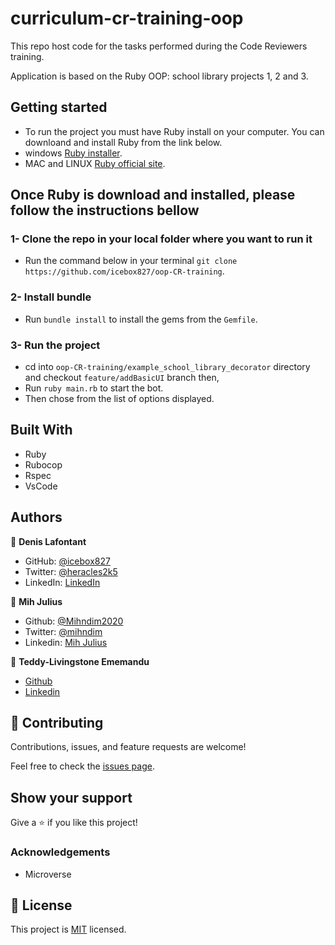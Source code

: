 # curriculum-cr-training-oop

This repo host code for the tasks performed during the Code Reviewers training.

Application is based on the Ruby OOP: school library projects 1, 2 and 3.

## Getting started

- To run the project you must have Ruby install on your computer. You can downloand and install Ruby from the link below.
- windows [Ruby installer](https://rubyinstaller.org/).
- MAC and LINUX [Ruby official site](https://www.ruby-lang.org/en/downloads/).

## Once Ruby is download and installed, please follow the instructions bellow

### 1- Clone the repo in your local folder where you want to run it

- Run the command below in your terminal
`git clone https://github.com/icebox827/oop-CR-training`.

### 2- Install bundle

- Run `bundle install` to install the gems from the `Gemfile`.

### 3- Run the project

- cd into `oop-CR-training/example_school_library_decorator` directory and checkout `feature/addBasicUI` branch then,
- Run `ruby main.rb` to start the bot.
- Then chose from the list of options displayed.

## Built With

- Ruby
- Rubocop
- Rspec
- VsCode

## Authors

👤 **Denis Lafontant**

- GitHub: [@icebox827](https://github.com/icebox827)
- Twitter: [@heracles2k5](https://twitter.com/@heracles2k5)
- LinkedIn: [LinkedIn](https://www.linkedin.com/in/denis-lafontant-37031439/)

👤 **Mih Julius**

- Github: [@Mihndim2020](https://github.com/Mihndim2020)
- Twitter: [@mihndim](https://github.com/mih-julius)
- Linkedin: [Mih Julius](https://www.linkedin.com/mih-julius)

👤 **Teddy-Livingstone Ememandu**

- [Github](https://github.com/TedLivist)
- [Linkedin](https://www.linkedin.com/in/tememandu)


## 🤝 Contributing

Contributions, issues, and feature requests are welcome!

Feel free to check the [issues page](https://github.com/icebox827/telegram-bot/issues/2).

## Show your support

Give a ⭐️ if you like this project!

### Acknowledgements

- Microverse

## 📝 License

This project is [MIT](./MIT.md) licensed.

